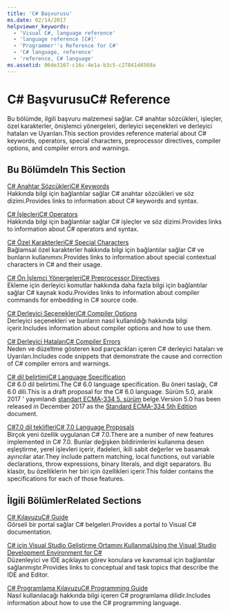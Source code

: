 ```yaml
---
title: 'C# Başvurusu'
ms.date: 02/14/2017
helpviewer_keywords:
  - 'Visual C#, language reference'
  - 'language reference [C#]'
  - 'Programmer''s Reference for C#'
  - 'C# language, reference'
  - 'reference, C# language'
ms.assetid: 06de3167-c16c-4e1a-b3c5-c27841d4569a
---
```

# <a name="c-reference"></a><span data-ttu-id="d5ccf-102">C# Başvurusu</span><span class="sxs-lookup"><span data-stu-id="d5ccf-102">C# Reference</span></span>
<span data-ttu-id="d5ccf-103">Bu bölümde, ilgili başvuru malzemesi sağlar. C# anahtar sözcükleri, işleçler, özel karakterler, önişlemci yönergeleri, derleyici seçenekleri ve derleyici hataları ve Uyarıları.</span><span class="sxs-lookup"><span data-stu-id="d5ccf-103">This section provides reference material about C# keywords, operators, special characters, preprocessor directives, compiler options, and compiler errors and warnings.</span></span>  
  
## <a name="in-this-section"></a><span data-ttu-id="d5ccf-104">Bu Bölümde</span><span class="sxs-lookup"><span data-stu-id="d5ccf-104">In This Section</span></span>  
 [<span data-ttu-id="d5ccf-105">C# Anahtar Sözcükleri</span><span class="sxs-lookup"><span data-stu-id="d5ccf-105">C# Keywords</span></span>](../../csharp/language-reference/keywords/index.md)  
 <span data-ttu-id="d5ccf-106">Hakkında bilgi için bağlantılar sağlar C# anahtar sözcükleri ve söz dizimi.</span><span class="sxs-lookup"><span data-stu-id="d5ccf-106">Provides links to information about C# keywords and syntax.</span></span>  
  
 [<span data-ttu-id="d5ccf-107">C# İşleçleri</span><span class="sxs-lookup"><span data-stu-id="d5ccf-107">C# Operators</span></span>](../../csharp/language-reference/operators/index.md)  
 <span data-ttu-id="d5ccf-108">Hakkında bilgi için bağlantılar sağlar C# işleçler ve söz dizimi.</span><span class="sxs-lookup"><span data-stu-id="d5ccf-108">Provides links to information about C# operators and syntax.</span></span>  

 [<span data-ttu-id="d5ccf-109">C# Özel Karakterleri</span><span class="sxs-lookup"><span data-stu-id="d5ccf-109">C# Special Characters</span></span>](../../csharp/language-reference/tokens/index.md)  
 <span data-ttu-id="d5ccf-110">Bağlamsal özel karakterler hakkında bilgi için bağlantılar sağlar C# ve bunların kullanımını.</span><span class="sxs-lookup"><span data-stu-id="d5ccf-110">Provides links to information about special contextual characters in C# and their usage.</span></span>  

 [<span data-ttu-id="d5ccf-111">C# Ön İşlemci Yönergeleri</span><span class="sxs-lookup"><span data-stu-id="d5ccf-111">C# Preprocessor Directives</span></span>](../../csharp/language-reference/preprocessor-directives/index.md)  
 <span data-ttu-id="d5ccf-112">Ekleme için derleyici komutlar hakkında daha fazla bilgi için bağlantılar sağlar C# kaynak kodu.</span><span class="sxs-lookup"><span data-stu-id="d5ccf-112">Provides links to information about compiler commands for embedding in C# source code.</span></span>  
  
 [<span data-ttu-id="d5ccf-113">C# Derleyici Seçenekleri</span><span class="sxs-lookup"><span data-stu-id="d5ccf-113">C# Compiler Options</span></span>](../../csharp/language-reference/compiler-options/index.md)  
 <span data-ttu-id="d5ccf-114">Derleyici seçenekleri ve bunların nasıl kullanıldığı hakkında bilgi içerir.</span><span class="sxs-lookup"><span data-stu-id="d5ccf-114">Includes information about compiler options and how to use them.</span></span>  
  
 [<span data-ttu-id="d5ccf-115">C# Derleyici Hataları</span><span class="sxs-lookup"><span data-stu-id="d5ccf-115">C# Compiler Errors</span></span>](../../csharp/language-reference/compiler-messages/index.md)  
 <span data-ttu-id="d5ccf-116">Neden ve düzeltme gösteren kod parçacıkları içeren C# derleyici hataları ve Uyarıları.</span><span class="sxs-lookup"><span data-stu-id="d5ccf-116">Includes code snippets that demonstrate the cause and correction of C# compiler errors and warnings.</span></span>  
  
 [<span data-ttu-id="d5ccf-117">C# dil belirtimi</span><span class="sxs-lookup"><span data-stu-id="d5ccf-117">C# Language Specification</span></span>](../../../_csharplang/spec/introduction.md)  
 <span data-ttu-id="d5ccf-118">C# 6.0 dil belirtimi.</span><span class="sxs-lookup"><span data-stu-id="d5ccf-118">The C# 6.0 language specification.</span></span> <span data-ttu-id="d5ccf-119">Bu öneri taslağı, C# 6.0 dili.</span><span class="sxs-lookup"><span data-stu-id="d5ccf-119">This is a draft proposal for the C# 6.0 language.</span></span> <span data-ttu-id="d5ccf-120">Sürüm 5.0, aralık 2017 ' yayımlandı [standart ECMA-334 5. sürüm](https://www.ecma-international.org/publications/files/ECMA-ST/ECMA-334.pdf) belge.</span><span class="sxs-lookup"><span data-stu-id="d5ccf-120">Version 5.0 has been released in December 2017 as the [Standard ECMA-334 5th Edition](https://www.ecma-international.org/publications/files/ECMA-ST/ECMA-334.pdf) document.</span></span>
  
 [<span data-ttu-id="d5ccf-121">C#7.0 dil teklifleri</span><span class="sxs-lookup"><span data-stu-id="d5ccf-121">C# 7.0 Language Proposals</span></span>](../../../_csharplang/proposals/csharp-7.0/pattern-matching.md)  
 <span data-ttu-id="d5ccf-122">Birçok yeni özellik uygulanan C# 7.0.</span><span class="sxs-lookup"><span data-stu-id="d5ccf-122">There are a number of new features implemented in C# 7.0.</span></span> <span data-ttu-id="d5ccf-123">Bunlar değişken bildirimlerini kullanıma desen eşleştirme, yerel işlevleri içerir, ifadeleri, ikili sabit değerler ve basamak ayırıcılar atar.</span><span class="sxs-lookup"><span data-stu-id="d5ccf-123">They include pattern matching, local functions, out variable declarations, throw expressions, binary literals, and digit separators.</span></span> <span data-ttu-id="d5ccf-124">Bu klasör, bu özelliklerin her biri için özellikleri içerir.</span><span class="sxs-lookup"><span data-stu-id="d5ccf-124">This folder contains the specifications for each of those features.</span></span>
  
## <a name="related-sections"></a><span data-ttu-id="d5ccf-125">İlgili Bölümler</span><span class="sxs-lookup"><span data-stu-id="d5ccf-125">Related Sections</span></span>  

 [<span data-ttu-id="d5ccf-126">C# Kılavuzu</span><span class="sxs-lookup"><span data-stu-id="d5ccf-126">C# Guide</span></span>](../../csharp/index.md)  
 <span data-ttu-id="d5ccf-127">Görseli bir portal sağlar C# belgeleri.</span><span class="sxs-lookup"><span data-stu-id="d5ccf-127">Provides a portal to Visual C# documentation.</span></span>  
  
 [<span data-ttu-id="d5ccf-128">C# için Visual Studio Geliştirme Ortamını Kullanma</span><span class="sxs-lookup"><span data-stu-id="d5ccf-128">Using the Visual Studio Development Environment for C#</span></span>](/visualstudio/csharp-ide/using-the-visual-studio-development-environment-for-csharp)  
 <span data-ttu-id="d5ccf-129">Düzenleyici ve IDE açıklayan görev konulara ve kavramsal için bağlantılar sağlanmıştır.</span><span class="sxs-lookup"><span data-stu-id="d5ccf-129">Provides links to conceptual and task topics that describe the IDE and Editor.</span></span>  
  
 [<span data-ttu-id="d5ccf-130">C# Programlama Kılavuzu</span><span class="sxs-lookup"><span data-stu-id="d5ccf-130">C# Programming Guide</span></span>](../../csharp/programming-guide/index.md)  
 <span data-ttu-id="d5ccf-131">Nasıl kullanılacağı hakkında bilgi içeren C# programlama dilidir.</span><span class="sxs-lookup"><span data-stu-id="d5ccf-131">Includes information about how to use the C# programming language.</span></span>
